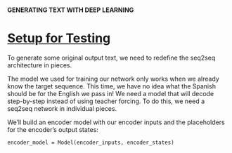 #### GENERATING TEXT WITH DEEP LEARNING
# [Setup for Testing](https://www.codecademy.com/paths/build-chatbots-with-python/tracks/deep-learning-and-generative-chatbots/modules/deep-learning-for-nlp/lessons/generating-text-with-deep-learning/exercises/setup-for-testing)
To generate some original output text, we need to redefine the seq2seq architecture in pieces. 

The model we used for training our network only works when we already know the target sequence. This time, we have no idea what the Spanish should be for the English we pass in!
We need a model that will decode step-by-step instead of using teacher forcing. To do this, we need a seq2seq network in individual pieces.

We’ll build an encoder model with our encoder inputs and the placeholders for the encoder’s output states:
```
encoder_model = Model(encoder_inputs, encoder_states)
```
